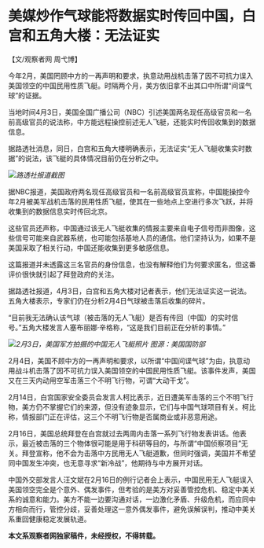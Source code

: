# 美媒炒作气球能将数据实时传回中国，白宫和五角大楼：无法证实

【文/观察者网 周弋博】

今年2月，美国罔顾中方的一再声明和要求，执意动用战机击落了因不可抗力误入美国领空的中国民用性质飞艇。时隔两个月，美方依旧拿不出其口中所谓“间谍气球”的证据。

当地时间4月3日，美国全国广播公司（NBC）引述美国两名现任高级官员和一名前高级官员的说法称，中方能远程操控前述无人飞艇，还能实时传回收集到的数据信息。

据路透社消息，同日，白宫和五角大楼明确表示，无法证实“无人飞艇收集实时数据”的说法，该飞艇的具体情况目前仍在分析之中。

![](https://inews.gtimg.com/newsapp_bt/0/15770512135/1000)_路透社报道截图_

据NBC报道，美国政府两名现任高级官员和一名前高级官员宣称，中国能操控今年2月被美军战机击落的民用性质飞艇，使其在一些地点上空进行多次飞跃，并将收集到的数据信息实时传回北京。

这些官员还声称，中国通过该无人飞艇收集的情报主要来自电子信号而非图像，这些信号可能来自武器系统，也可能包括基地人员的通信。他们坚持认为，如果不是美国采取了相关行动，中国还能收集到更多敏感信息。

这篇报道并未透露这三名官员的身份信息，也没有解释他们为何要求匿名，但这番评价很快就引起了拜登政府的关注。

据路透社报道，4月3日，白宫和五角大楼对记者表示，他们无法证实这一说法。五角大楼表示，专家们仍在分析2月4日气球被击落后收集的碎片。

“目前我无法确认该气球（被击落的无人飞艇）是否有传回（中国）的实时信号。”五角大楼发言人塞布丽娜·辛格称，“这是我们目前正在分析的事情。”

![](https://inews.gtimg.com/newsapp_bt/0/15770512143/1000)_2月3日，美国军方拍摄的中国无人飞艇照片
图源：美国国防部_

2月4日，美国不顾中方的一再声明和要求，以所谓“中国间谍气球”为由，执意动用战斗机击落了因不可抗力误入美国领空的中国民用性质飞艇。该事件发声，美国又在三天内动用空军击落三个不明飞行物，可谓“大动干戈”。

2月14日，白宫国家安全委员会发言人柯比表示，近日遭美军击落的三个不明飞行物，美方仍不掌握它们的来源，但没有迹象显示，它们与中国气球项目有关。柯比称，情报部门正在评估，这三个不明飞行物是否属商业或非恶意用途。

2月16日，美国总统拜登在白宫就过去两周内击落一系列飞行物发表讲话。他表示，最近被击落的三个物体很可能是用于科研等目的，与所谓“中国侦察项目”无关。拜登宣称，他不会为击落中方民用无人飞艇道歉，但同时强调，美国并不希望同中国发生冲突，也无意寻求“新冷战”，他期待与中方展开对话。

中国外交部发言人汪文斌在2月16日的例行记者会上表示，中国民用无人飞艇误入美国领空完全是个意外、偶发事件，但考验的是美方对妥善管控危机、稳定中美关系的诚意和能力。美方不能一边要沟通对话，一边激化矛盾、升级危机，而应同中方相向而行，管控分歧，妥善处理这一意外偶发事件，避免误解误判，推动中美关系重回健康稳定发展轨道。

**本文系观察者网独家稿件，未经授权，不得转载。**


